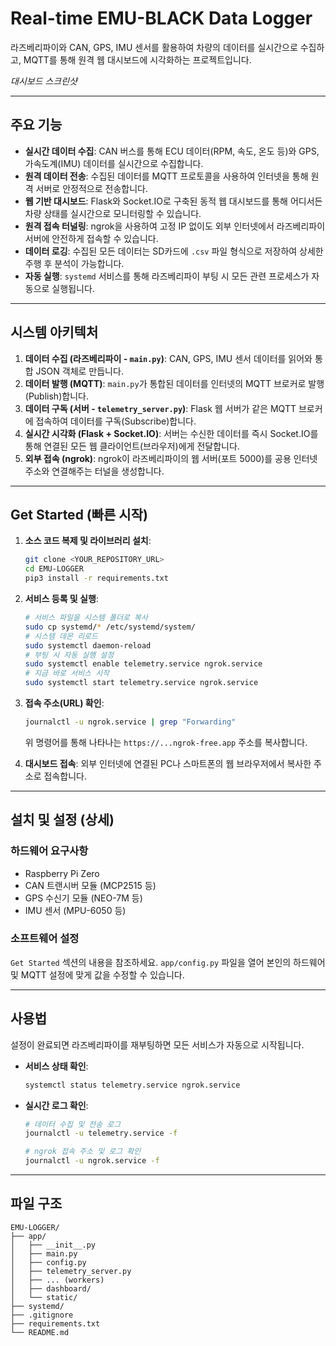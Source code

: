 # Real-time EMU-BLACK Data Logger

라즈베리파이와 CAN, GPS, IMU 센서를 활용하여 차량의 데이터를 실시간으로 수집하고, MQTT를 통해 원격 웹 대시보드에 시각화하는 프로젝트입니다.


*대시보드 스크린샷*

---
## 주요 기능

* **실시간 데이터 수집**: CAN 버스를 통해 ECU 데이터(RPM, 속도, 온도 등)와 GPS, 가속도계(IMU) 데이터를 실시간으로 수집합니다.
* **원격 데이터 전송**: 수집된 데이터를 MQTT 프로토콜을 사용하여 인터넷을 통해 원격 서버로 안정적으로 전송합니다.
* **웹 기반 대시보드**: Flask와 Socket.IO로 구축된 동적 웹 대시보드를 통해 어디서든 차량 상태를 실시간으로 모니터링할 수 있습니다.
* **원격 접속 터널링**: ngrok을 사용하여 고정 IP 없이도 외부 인터넷에서 라즈베리파이 서버에 안전하게 접속할 수 있습니다.
* **데이터 로깅**: 수집된 모든 데이터는 SD카드에 `.csv` 파일 형식으로 저장하여 상세한 주행 후 분석이 가능합니다.
* **자동 실행**: `systemd` 서비스를 통해 라즈베리파이 부팅 시 모든 관련 프로세스가 자동으로 실행됩니다.

---
## 시스템 아키텍처

1.  **데이터 수집 (라즈베리파이 - `main.py`)**: CAN, GPS, IMU 센서 데이터를 읽어와 통합 JSON 객체로 만듭니다.
2.  **데이터 발행 (MQTT)**: `main.py`가 통합된 데이터를 인터넷의 MQTT 브로커로 발행(Publish)합니다.
3.  **데이터 구독 (서버 - `telemetry_server.py`)**: Flask 웹 서버가 같은 MQTT 브로커에 접속하여 데이터를 구독(Subscribe)합니다.
4.  **실시간 시각화 (Flask + Socket.IO)**: 서버는 수신한 데이터를 즉시 Socket.IO를 통해 연결된 모든 웹 클라이언트(브라우저)에게 전달합니다.
5.  **외부 접속 (ngrok)**: ngrok이 라즈베리파이의 웹 서버(포트 5000)를 공용 인터넷 주소와 연결해주는 터널을 생성합니다.

---
## Get Started (빠른 시작)

1.  **소스 코드 복제 및 라이브러리 설치**:
    ```bash
    git clone <YOUR_REPOSITORY_URL>
    cd EMU-LOGGER
    pip3 install -r requirements.txt
    ```

2.  **서비스 등록 및 실행**:
    ```bash
    # 서비스 파일을 시스템 폴더로 복사
    sudo cp systemd/* /etc/systemd/system/
    # 시스템 데몬 리로드
    sudo systemctl daemon-reload
    # 부팅 시 자동 실행 설정
    sudo systemctl enable telemetry.service ngrok.service
    # 지금 바로 서비스 시작
    sudo systemctl start telemetry.service ngrok.service
    ```

3.  **접속 주소(URL) 확인**:
    ```bash
    journalctl -u ngrok.service | grep "Forwarding"
    ```
    위 명령어를 통해 나타나는 `https://...ngrok-free.app` 주소를 복사합니다.

4.  **대시보드 접속**:
    외부 인터넷에 연결된 PC나 스마트폰의 웹 브라우저에서 복사한 주소로 접속합니다.

---
## 설치 및 설정 (상세)

### 하드웨어 요구사항
* Raspberry Pi Zero
* CAN 트랜시버 모듈 (MCP2515 등)
* GPS 수신기 모듈 (NEO-7M 등)
* IMU 센서 (MPU-6050 등)

### 소프트웨어 설정
`Get Started` 섹션의 내용을 참조하세요. `app/config.py` 파일을 열어 본인의 하드웨어 및 MQTT 설정에 맞게 값을 수정할 수 있습니다.

---
## 사용법

설정이 완료되면 라즈베리파이를 재부팅하면 모든 서비스가 자동으로 시작됩니다.

* **서비스 상태 확인**:
    ```bash
    systemctl status telemetry.service ngrok.service
    ```

* **실시간 로그 확인**:
    ```bash
    # 데이터 수집 및 전송 로그
    journalctl -u telemetry.service -f
    
    # ngrok 접속 주소 및 로그 확인
    journalctl -u ngrok.service -f
    ```
---
## 파일 구조
```
EMU-LOGGER/
├── app/
│   ├── __init__.py
│   ├── main.py
│   ├── config.py
│   ├── telemetry_server.py
│   ├── ... (workers)
│   ├── dashboard/
│   └── static/
├── systemd/
├── .gitignore
├── requirements.txt
└── README.md
```


